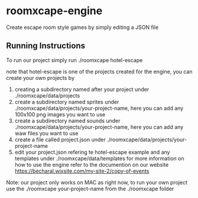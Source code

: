 # roomxcape-engine
Create escape room style games by simply editing a JSON file

## Running Instructions
To run our project simply run ./roomxcape hotel-escape

note that hotel-escape is one of the projects created for the engine, you can create your own projects by

1. creating a subdirectory named after your project under ./roomxcape/data/projects
2. create a subdirectory named sprites under ./roomxcape/data/projects/your-project-name, here you can add any 100x100 png images you want to use
3. create a subdirectory named sounds under ./roomxcape/data/projects/your-project-name, here you can add any waw files you want to use
4. create a file called project.json under ./roomxcape/data/projects/your-project-name
5. edit your project.json refering te hotel-escape example and any templates under ./roomxcape/data/templates
for more information on how to use the engine refer to the documention on our website https://becharal.wixsite.com/my-site-2/copy-of-events

Note: our project only works on MAC as right now, to run your own project use the ./roomxcape your-project-name from the ./roomxcape folder
